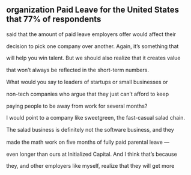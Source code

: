 ## organization Paid Leave for the United States that 77% of respondents

said that the amount of paid leave employers oﬀer would aﬀect their

decision to pick one company over another. Again, it’s something that

will help you win talent. But we should also realize that it creates value

that won’t always be reﬂected in the short-term numbers.

What would you say to leaders of startups or small businesses or

non-tech companies who argue that they just can’t aﬀord to keep

paying people to be away from work for several months?

I would point to a company like sweetgreen, the fast-casual salad chain.

The salad business is deﬁnitely not the software business, and they

made the math work on ﬁve months of fully paid parental leave —

even longer than ours at Initialized Capital. And I think that’s because

they, and other employers like myself, realize that they will get more